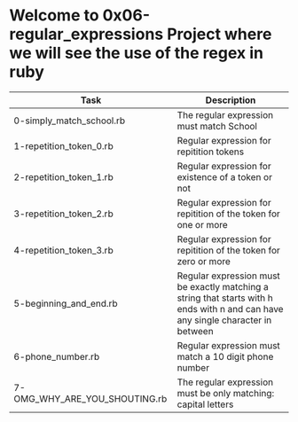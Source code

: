 # Welcome to 0x06-regular_expressions Project where we will see the use of the regex in ruby
| Task | Description |
| ---- | ----------- |
| 0-simply_match_school.rb | The regular expression must match School |
| 1-repetition_token_0.rb | Regular expression for repitition tokens |
| 2-repetition_token_1.rb | Regular expression for existence of a token or not |
| 3-repetition_token_2.rb | Regular expression for repitition of the token for one or more |
| 4-repetition_token_3.rb | Regular expression for repitition of the token for zero or more |
| 5-beginning_and_end.rb | Regular expression must be exactly matching a string that starts with h ends with n and can have any single character in between |
| 6-phone_number.rb | Regular expression must match a 10 digit phone number |
| 7-OMG_WHY_ARE_YOU_SHOUTING.rb | The regular expression must be only matching: capital letters |
